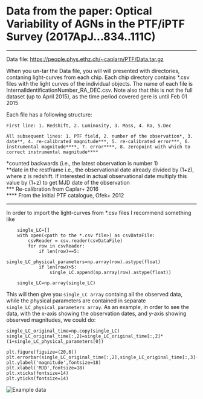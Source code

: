 # Data from the paper:  Optical Variability of AGNs in the PTF/iPTF Survey (2017ApJ...834..111C) 

*************************************************************************************************************


Data file: https://people.phys.ethz.ch/~caplarn/PTF/Data.tar.gz

When you un-tar the Data file, you will will presented with directories, contaning light-curves from each chip. Each chip directory contains *.csv files with the light curves of the individual objects. The name of each file is InternalIdentificationNumber_RA_DEC.csv. Note also that this is not the full dataset (up to April 2015), as the time period covered gere is until Feb 01 2015

Each file has a following structure:

	First line: 1. Redshift, 2. Luminosity, 3. Mass, 4. Ra, 5.Dec

	All subsequent lines: 1. PTF field, 2. number of the observation*, 3. date**, 4. re-calibrated magnitude***, 5. re-calibrated error***, 6. instrumental magnitude****, 7. error****, 8. zeropoint with which to correct instrumental magnitude****



*counted backwards (i.e., the latest observation is number 1) <br/>
**date in the restframe i.e., the observational date already divided by (1+z), where z is redshift. If interested in actual observational date multiply this value by (1+z) to get MJD date of the observation <br/>
*** Re-calibration from Caplar+ 2016  <br/>
**** From the initial PTF catalogue, Ofek+ 2012 <br/>

*********************************************************************************************************
In order to import the light-curves from *.csv files I recommend something like 

        single_LC=[]
        with open(<path to the *.csv file>) as csvDataFile:
            csvReader = csv.reader(csvDataFile)
            for row in csvReader:
                if len(row)==5:
                    single_LC_physical_parameters=np.array(row).astype(float)
                if len(row)>5:
                    single_LC.append(np.array(row).astype(float))

        single_LC=np.array(single_LC)
	
	
This will then give you `single_LC array` containg all the observed data, while the physical parameters are contained in separate `single_LC_physical_parameters array`. As an example, in order to see the data, with the x-axis showing the observation dates, and y-axis showing observed magnitudes, we could do:


	single_LC_original_time=np.copy(single_LC)
	single_LC_original_time[:,2]=single_LC_original_time[:,2]*(1+single_LC_physical_parameters[0])

	plt.figure(figsize=(20,6))
	plt.errorbar(single_LC_original_time[:,2],single_LC_original_time[:,3]+np.median(single_LC_original_time[:,-1]),yerr=single_LC_original_time[:,4],ls='',fmt='o')
	plt.ylabel('magnitude',fontsize=18)
	plt.xlabel('MJD',fontsize=18)
	plt.xticks(fontsize=14)
	plt.yticks(fontsize=14)
	
![Example data](https://www.dropbox.com/s/ofthk04nfub6cxl/Example.png?raw=1)


